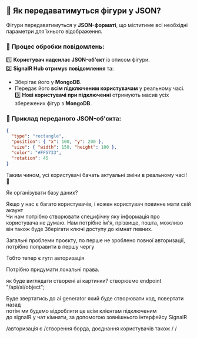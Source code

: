 ## 🔹 Як передаватимуться фігури у JSON?
Фігури передаватимуться у **JSON-форматі**, що міститиме всі необхідні параметри для їхнього відображення.

### 🔄 **Процес обробки повідомлень:**
1️⃣ **Користувач надсилає JSON-об'єкт** із описом фігури.  
2️⃣ **SignalR Hub отримує повідомлення** та:
- Зберігає його у **MongoDB**.
- Передає його **всім підключеним користувачам** у реальному часі.  
  3️⃣ **Нові користувачі при підключенні** отримують масив усіх збережених фігур з **MongoDB**.

### 📌 **Приклад переданого JSON-об'єкта:**
```json
{
  "type": "rectangle",
  "position": { "x": 100, "y": 200 },
  "size": { "width": 150, "height": 100 },
  "color": "#FF5733",
  "rotation": 45
}
```

Таким чином, усі користувачі бачать актуальні зміни в реальному часі! 🚀

Як організувати базу даних? 

Якщо у нас є багато користувачів, і кожен користувач повинне мати свій акаунт  
Чи нам потрібно створювати специфічну яку інформація про користувача не думаю.
Нам потрібне ім'я, прізвище, пошта, можливо він також буде
Зберігати ключі доступу до кімнат певних.

Загальні проблеми проєкту, по перше не зроблено повної 
авторизації, потрібно поправити в першу чергу

Тобто тепер є гугл авторизація

Потрібно придумати локальні права.

як буде виглядати створені ai картинки?
створюємо endpoint "/api/ai/object";

Буде звертатись до ai generator який буде створювати код, повертати назад  
потім ми будемо відробляти це всім клієнтам підключеним  
до signalR у чат кімнати, за допомогою зовнішнього інтерфейсу SignalR

/авторизація є
/створення борда, доєднання користувачів також
/
/